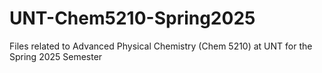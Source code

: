 # UNT-Chem5210-Spring2025
Files related to Advanced Physical Chemistry (Chem 5210) at UNT for the Spring 2025 Semester
